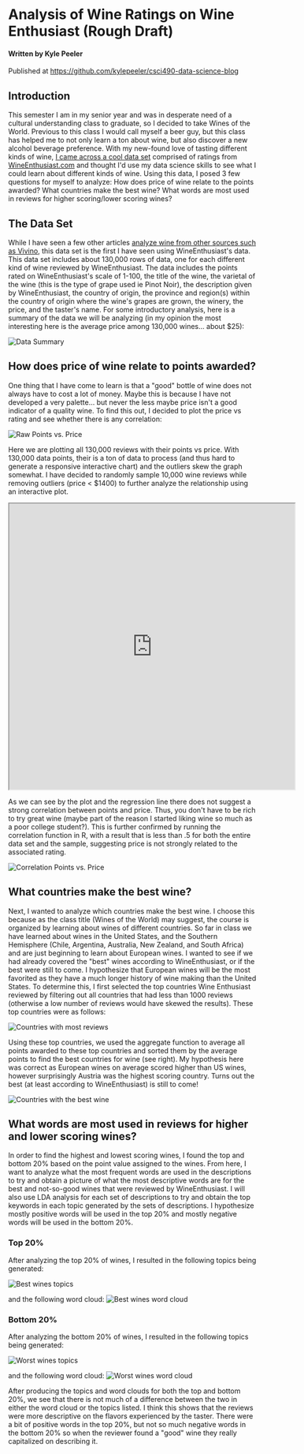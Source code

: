 # Analysis of Wine Ratings on Wine Enthusiast (Rough Draft)
#### Written by Kyle Peeler

Published at https://github.com/kylepeeler/csci490-data-science-blog

## Introduction
This semester I am in my senior year and was in desperate need of a cultural understanding class to graduate, so I decided to take Wines of the World. Previous to this class I would call myself a beer guy, but this class has helped me to not only learn a ton about wine, but also discover a new alcohol beverage preference. With my new-found love of tasting different kinds of wine, [I came across a cool data set](https://www.kaggle.com/zynicide/wine-reviews) comprised of ratings from [WineEnthusiast.com](http://www.WineEnthusiast.com) and thought I'd use my data science skills to see what I could learn about different kinds of wine. Using this data, I posed 3 few questions for myself to analyze: How does price of wine relate to the points awarded? What countries make the best wine? What words are most used in reviews for higher scoring/lower scoring wines? 

## The Data Set
While I have seen a few other articles [analyze wine from other sources such as Vivino](https://nycdatascience.com/blog/student-works/web-scraping-analysis-wines-vivino-com/), this data set is the first I have seen using WineEnthusiast's data. This data set includes about 130,000 rows of data, one for each different kind of wine reviewed by WineEnthusiast. The data includes the points rated on WineEnthusiast's scale of 1-100, the title of the wine, the varietal of the wine (this is the type of grape used ie Pinot Noir), the description given by WineEnthusiast, the country of origin, the province and region(s) within the country of origin where the wine's grapes are grown, the winery, the price, and the taster's name. For some introductory analysis, here is a summary of the data we will be analyzing (in my opinion the most interesting here is the average price among 130,000 wines… about $25):

![Data Summary](images/summary.png)

 
## How does price of wine relate to points awarded?
One thing that I have come to learn is that a "good" bottle of wine does not always have to cost a lot of money. Maybe this is because I have not developed a very palette… but never the less maybe price isn't a good indicator of a quality wine. To find this out, I decided to plot the price vs rating and see whether there is any correlation:

![Raw Points vs. Price](images/pointsvspriceall.png)

Here we are plotting all 130,000 reviews with their points vs price. With 130,000 data points, their is a ton of data to process (and thus hard to generate a responsive interactive chart) and the outliers skew the graph somewhat. I have decided to randomly sample 10,000 wine reviews while removing outliers (price < $1400) to further analyze the relationship using an interactive plot.

<iframe src="http://kylepeeler.io/files/datascience/interactive-points-vs-price.html" width=580 height=580></iframe>

As we can see by the plot and the regression line there does not suggest a strong correlation between points and price. Thus, you don't have to be rich to try great wine (maybe part of the reason I started liking wine so much as a poor college student?). This is further confirmed by running the correlation function in R, with a result that is less than .5 for both the entire data set and the sample, suggesting price is not strongly related to the associated rating.

![Correlation Points vs. Price](images/correlation.png)
 
## What countries make the best wine?
Next, I wanted to analyze which countries make the best wine. I choose this because as the class title (Wines of the World) may suggest, the course is organized by learning about wines of different countries. So far in class we have learned about wines in the United States, and the Southern Hemisphere (Chile, Argentina, Australia, New Zealand, and South Africa) and are just beginning to learn about European wines. I wanted to see if we had already covered the "best" wines according to WineEnthusiast, or if the best were still to come. I hypothesize that European wines will be the most favorited as they have a much longer history of wine making than the United States. To determine this, I first selected the top countries Wine Enthusiast reviewed by filtering out all countries that had less than 1000 reviews (otherwise a low number of reviews would have skewed the results).  These top countries were as follows:

 ![Countries with most reviews](images/topcountries.png)

Using these top countries, we used the aggregate function to average all points awarded to these top countries and sorted them by the average points to find the best countries for wine (see right). My hypothesis here was correct as European wines on average scored higher than US wines, however surprisingly Austria was the highest scoring country. Turns out the best (at least according to WineEnthusiast) is still to come!

![Countries with the best wine](images/topwinecountries.png)

## What words are most used in reviews for higher and lower scoring wines?
In order to find the highest and lowest scoring wines, I found the top and bottom 20% based on the point value assigned to the wines. From here, I want to analyze what the most frequent words are used in the descriptions to try and obtain a picture of what the most descriptive words are for the best and not-so-good wines that were reviewed by WineEnthusiast. I will also use LDA analysis for each set of descriptions to try and obtain the top keywords in each topic generated by the sets of descriptions. I hypothesize mostly positive words will be used in the top 20% and mostly negative words will be used in the bottom 20%.

### Top 20%
After analyzing the top 20% of wines, I resulted in the following topics being generated:

![Best wines topics](images/positivetopics.png)

and the following word cloud:
![Best wines word cloud](images/positivewordcloud.png)

### Bottom 20%
After analyzing the bottom 20% of wines, I resulted in the following topics being generated:

![Worst wines topics](images/negativetopics.png)

and the following word cloud:
![Worst wines word cloud](images/negativewordcloud.png)

After producing the topics and word clouds for both the top and bottom 20%, we see that there is not much of a difference between the two in either the word cloud or the topics listed. I think this shows that the reviews were more descriptive on the flavors experienced by the taster. There were a bit of positive words in the top 20%, but not so much negative words in the bottom 20% so when the reviewer found a "good" wine they really capitalized on describing it.





